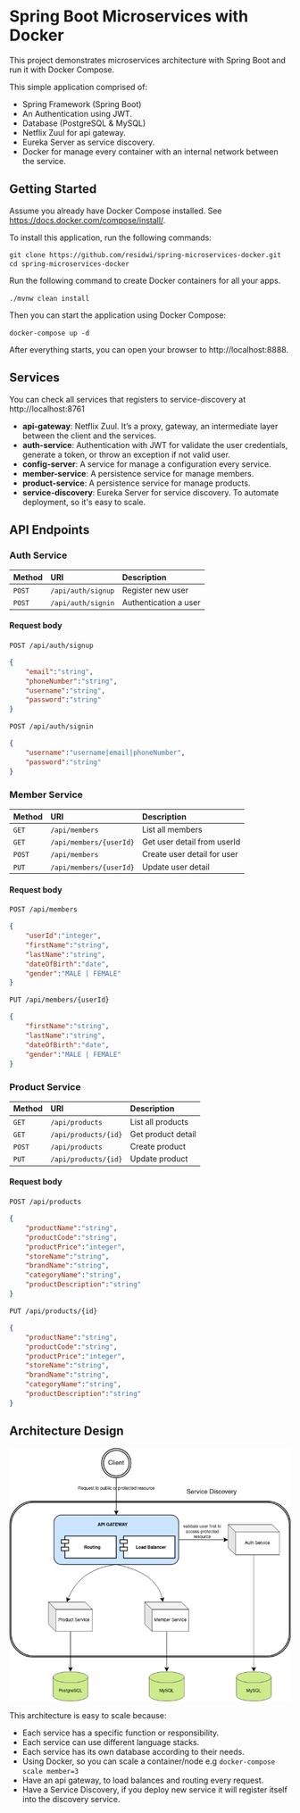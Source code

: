 # Spring Boot Microservices with Docker

This project demonstrates microservices architecture with Spring Boot and run it with Docker Compose.

This simple application comprised of:
- Spring Framework (Spring Boot)
- An Authentication using JWT.
- Database (PostgreSQL & MySQL)
- Netflix Zuul for api gateway.
- Eureka Server as service discovery.
- Docker for manage every container with an internal network between the service.

## Getting Started

Assume you already have Docker Compose installed. See https://docs.docker.com/compose/install/.

To install this application, run the following commands:

```
git clone https://github.com/residwi/spring-microservices-docker.git
cd spring-microservices-docker
```

Run the following command to create Docker containers for all your apps.

`./mvnw clean install`

Then you can start the application using Docker Compose:

`docker-compose up -d`

After everything starts, you can open your browser to http://localhost:8888.

## Services

You can check all services that registers to service-discovery at http://localhost:8761

- **api-gateway**: Netflix Zuul. It’s a proxy, gateway, an intermediate layer between the client and the services.
- **auth-service**: Authentication with JWT for validate the user credentials, generate a token, or throw an exception if not valid user.
- **config-server**: A service for manage a configuration every service.
- **member-service**: A persistence service for manage members.
- **product-service**: A persistence service for manage products.
- **service-discovery**: Eureka Server for service discovery. To automate deployment, so it's easy to scale.

## API Endpoints

### Auth Service

| Method | URI                | Description           |
| :----- | :----------------- | :-------------------- |
| `POST` | `/api/auth/signup` | Register new user     |
| `POST` | `/api/auth/signin` | Authentication a user |

#### Request body 

```http
POST /api/auth/signup
```

```json
{
    "email":"string",
    "phoneNumber":"string",
    "username":"string",
    "password":"string"
}
```

```http
POST /api/auth/signin
```

```json
{
    "username":"username|email|phoneNumber",
    "password":"string"
}
```

### Member Service

| Method | URI                     | Description                 |
| :----- | :---------------------- | :-------------------------- |
| `GET`  | `/api/members`          | List all members            |
| `GET`  | `/api/members/{userId}`  | Get user detail from userId |
| `POST` | `/api/members`          | Create user detail for user |
| `PUT`  | `/api/members/{userId}` | Update user detail          |

#### Request body

```http
POST /api/members
```

```json
{
    "userId":"integer",
    "firstName":"string",
    "lastName":"string",
    "dateOfBirth":"date",
    "gender":"MALE | FEMALE"
}
```

```http
PUT /api/members/{userId}
```

```json
{
    "firstName":"string",
    "lastName":"string",
    "dateOfBirth":"date",
    "gender":"MALE | FEMALE"
}
```

### Product Service

| Method | URI                      | Description        |
| :----- | :----------------------- | :----------------- |
| `GET`  | `/api/products`          | List all products  |
| `GET`  | `/api/products/{id}`  | Get product detail |
| `POST` | `/api/products`          | Create product     |
| `PUT`  | `/api/products/{id}` | Update product     |

#### Request body

```http
POST /api/products
```

```json
{
    "productName":"string",
    "productCode":"string",
    "productPrice":"integer",
    "storeName":"string",
    "brandName":"string",
    "categoryName":"string",
    "productDescription":"string"
}
```

```http
PUT /api/products/{id}
```

```json
{
    "productName":"string",
    "productCode":"string",
    "productPrice":"integer",
    "storeName":"string",
    "brandName":"string",
    "categoryName":"string",
    "productDescription":"string"
}
```

## Architecture Design

![Application Architecture](architecture.png)

This architecture is easy to scale because:
- Each service has a specific function or responsibility.
- Each service can use different language stacks.
- Each service has its own database according to their needs.
- Using Docker, so you can scale a container/node e.g `docker-compose scale member=3`
- Have an api gateway, to load balances and routing every request.
- Have a Service Discovery, if you deploy new service it will register itself into the discovery service.
